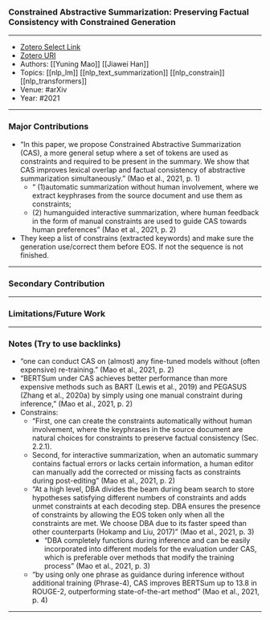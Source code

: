 ### Constrained Abstractive Summarization: Preserving Factual Consistency with Constrained Generation
---
- [Zotero Select Link](zotero://select/groups/2480461/items/ZBR8LMGR)
- [Zotero URI](https://www.zotero.org/groups/2480461/items/ZBR8LMGR)
- Authors: [[Yuning Mao]] [[Jiawei Han]] 
- Topics: [[nlp_lm]] [[nlp_text_summarization]] [[nlp_constrain]] [[nlp_transformers]]
- Venue: #arXiv 
- Year: #2021
---
### Major Contributions
- “In this paper, we propose Constrained Abstractive Summarization (CAS), a more general setup where a set of tokens are used as constraints and required to be present in the summary. We show that CAS improves lexical overlap and factual consistency of abstractive summarization simultaneously.” (Mao et al., 2021, p. 1)
	- “ (1)automatic summarization without human involvement, where we extract keyphrases from the source document and use them as constraints; 
	- (2) humanguided interactive summarization, where human feedback in the form of manual constraints are used to guide CAS towards human preferences” (Mao et al., 2021, p. 2)
- They keep a list of constrains (extracted keywords) and make sure the generation use/correct them before EOS. If not the sequence is not finished.
---
### Secondary Contribution
---
### Limitations/Future Work
---
### Notes (Try to use backlinks)
- “one can conduct CAS on (almost) any fine-tuned models without (often expensive) re-training.” (Mao et al., 2021, p. 2)
- “BERTSum under CAS achieves better performance than more expensive methods such as BART (Lewis et al., 2019) and PEGASUS (Zhang et al., 2020a) by simply using one manual constraint during inference,” (Mao et al., 2021, p. 2)
- Constrains:
	-  “First, one can create the constraints automatically without human involvement, where the keyphrases in the source document are natural choices for constraints to preserve factual consistency (Sec. 2.2.1). 
	-  Second, for interactive summarization, when an automatic summary contains factual errors or lacks certain information, a human editor can manually add the corrected or missing facts as constraints during post-editing” (Mao et al., 2021, p. 2)
	-  “At a high level, DBA divides the beam during beam search to store hypotheses satisfying different numbers of constraints and adds unmet constraints at each decoding step. DBA ensures the presence of constraints by allowing the EOS token only when all the constraints are met. We choose DBA due to its faster speed than other counterparts (Hokamp and Liu, 2017)” (Mao et al., 2021, p. 3)
		-  “DBA completely functions during inference and can be easily incorporated into different models for the evaluation under CAS, which is preferable over methods that modify the training process” (Mao et al., 2021, p. 3)
	-  “by using only one phrase as guidance during inference without additional training (Phrase-4), CAS improves BERTSum up to 13.8 in ROUGE-2, outperforming state-of-the-art method” (Mao et al., 2021, p. 4)
---
